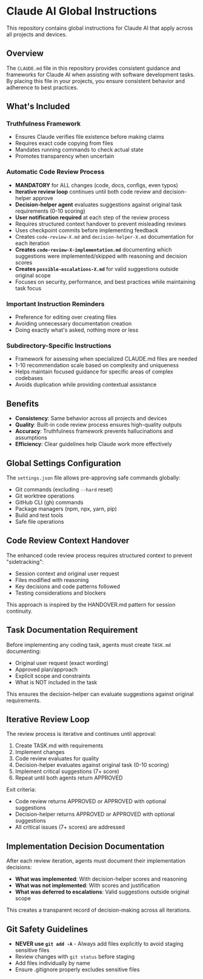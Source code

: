 # Claude AI Global Instructions

This repository contains global instructions for Claude AI that apply across all projects and devices.

## Overview

The `CLAUDE.md` file in this repository provides consistent guidance and frameworks for Claude AI when assisting with software development tasks. By placing this file in your projects, you ensure consistent behavior and adherence to best practices.

## What's Included

### Truthfulness Framework
- Ensures Claude verifies file existence before making claims
- Requires exact code copying from files
- Mandates running commands to check actual state
- Promotes transparency when uncertain

### Automatic Code Review Process
- **MANDATORY** for ALL changes (code, docs, configs, even typos)
- **Iterative review loop** continues until both code review and decision-helper approve
- **Decision-helper agent** evaluates suggestions against original task requirements (0-10 scoring)
- **User notification required** at each step of the review process
- Requires structured context handover to prevent misleading reviews
- Uses checkpoint commits before implementing feedback
- Creates `code-review-X.md` and `decision-helper-X.md` documentation for each iteration
- **Creates `code-review-X-implementation.md`** documenting which suggestions were implemented/skipped with reasoning and decision scores
- **Creates `possible-escalations-X.md`** for valid suggestions outside original scope
- Focuses on security, performance, and best practices while maintaining task focus

### Important Instruction Reminders
- Preference for editing over creating files
- Avoiding unnecessary documentation creation
- Doing exactly what's asked, nothing more or less

### Subdirectory-Specific Instructions
- Framework for assessing when specialized CLAUDE.md files are needed
- 1-10 recommendation scale based on complexity and uniqueness
- Helps maintain focused guidance for specific areas of complex codebases
- Avoids duplication while providing contextual assistance

## Benefits

- **Consistency**: Same behavior across all projects and devices
- **Quality**: Built-in code review process ensures high-quality outputs
- **Accuracy**: Truthfulness framework prevents hallucinations and assumptions
- **Efficiency**: Clear guidelines help Claude work more effectively

## Global Settings Configuration

The `settings.json` file allows pre-approving safe commands globally:
- Git commands (excluding `--hard` reset)
- Git worktree operations
- GitHub CLI (gh) commands
- Package managers (npm, npx, yarn, pip)
- Build and test tools
- Safe file operations

## Code Review Context Handover

The enhanced code review process requires structured context to prevent "sidetracking":
- Session context and original user request
- Files modified with reasoning
- Key decisions and code patterns followed
- Testing considerations and blockers

This approach is inspired by the HANDOVER.md pattern for session continuity.

## Task Documentation Requirement

Before implementing any coding task, agents must create `TASK.md` documenting:
- Original user request (exact wording)
- Approved plan/approach
- Explicit scope and constraints
- What is NOT included in the task

This ensures the decision-helper can evaluate suggestions against original requirements.

## Iterative Review Loop

The review process is iterative and continues until approval:
1. Create TASK.md with requirements
2. Implement changes
3. Code review evaluates for quality
4. Decision-helper evaluates against original task (0-10 scoring)
5. Implement critical suggestions (7+ score)
6. Repeat until both agents return APPROVED

Exit criteria:
- Code review returns APPROVED or APPROVED with optional suggestions
- Decision-helper returns APPROVED or APPROVED with optional suggestions
- All critical issues (7+ scores) are addressed

## Implementation Decision Documentation

After each review iteration, agents must document their implementation decisions:
- **What was implemented**: With decision-helper scores and reasoning
- **What was not implemented**: With scores and justification
- **What was deferred to escalations**: Valid suggestions outside original scope

This creates a transparent record of decision-making across all iterations.

## Git Safety Guidelines

- **NEVER use `git add -A`** - Always add files explicitly to avoid staging sensitive files
- Review changes with `git status` before staging
- Add files individually by name
- Ensure .gitignore properly excludes sensitive files